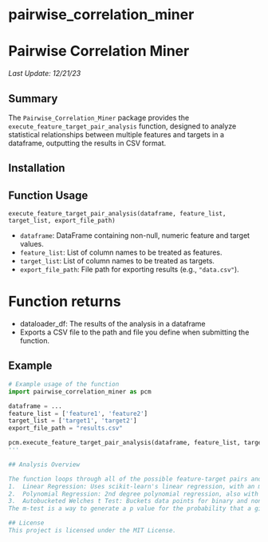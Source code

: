 # pairwise_correlation_miner

# Pairwise Correlation Miner
_Last Update: 12/21/23_

## Summary
The `Pairwise_Correlation_Miner` package provides the `execute_feature_target_pair_analysis` function, designed to analyze statistical relationships between multiple features and targets in a dataframe, outputting the results in CSV format.

## Installation

## Function Usage
`execute_feature_target_pair_analysis(dataframe, feature_list, target_list, export_file_path)`

- `dataframe`: DataFrame containing non-null, numeric feature and target values.
- `feature_list`: List of column names to be treated as features.
- `target_list`: List of column names to be treated as targets.
- `export_file_path`: File path for exporting results (e.g., `"data.csv"`).

# Function returns 
-	dataloader_df: The results of the analysis in a dataframe
-	Exports a CSV file to the path and file you define when submitting the function. 

## Example
```python
# Example usage of the function
import pairwise_correlation_miner as pcm

dataframe = ...
feature_list = ['feature1', 'feature2']
target_list = ['target1', 'target2']
export_file_path = "results.csv"

pcm.execute_feature_target_pair_analysis(dataframe, feature_list, target_list, export_file_path)
'''

## Analysis Overview

The function loops through all of the possible feature-target pairs and performs 3 analyses:
1.	Linear Regression: Uses scikit-learn's linear regression, with an m-test for p-value calculation.
2.	Polynomial Regression: 2nd degree polynomial regression, also with m-test based p-value calculation.
3.	Autobucketed Welches t Test: Buckets data points for binary and non-binary targets to perform a t-test.
The m-test is a way to generate a p value for the probability that a given feature predicts a target, baed on a regression equation. For each data point, we calculate an estimate of the probability that the datapoint is as close to the regression line as it actually is, and the probability that it is as close to the null hypothesis line as it actually is. Once we have these 2 probability values for each datapoint, we run a t test to compare whether the prediction probabilities are different than the null probabilities. The null hypothesis line is set at y = (target mean + target median) / 2. 

## License 
This project is licensed under the MIT License.

